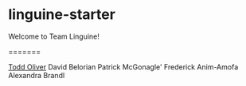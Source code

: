 # linguine-starter

Welcome to Team Linguine!

=======

[Todd Oliver](todd.md)
David Belorian
Patrick McGonagle'
Frederick Anim-Amofa
Alexandra Brandl 